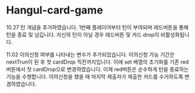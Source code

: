 # Hangul-card-game

10.27
턴 개념을 추가하였습니다. 1번째 플레이어부터 턴이 부여되며 레드버튼을 통해 턴을 종료 및 넘깁니다.
자신의 턴이 아닐 경우 레드버튼 및 카드 drop이 비활성화됩니다.

11.02
이의신청 여부를 나타내는 변수가 추가되었습니다.
이의신청 가능 기간은 nextTrun이 된 후 첫 cardDrop 직전까지입니다.
이에 set 배열의 초기화를 기존 red버튼에서 첫 cardDrop으로 변경하였습니다.
이제 red버튼은 순수하게 턴을 종료하는 기능을 수행합니다.
이의신청을 했을 때 마지막 제출자가 제출한 카드를 수거하도록 변경하였습니다.

